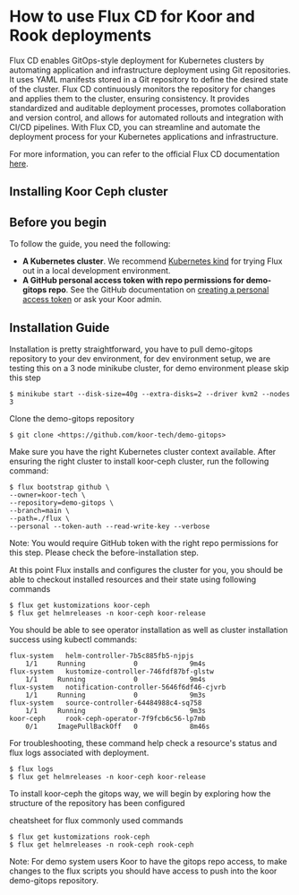 # How to use Flux CD for Koor and Rook deployments

Flux CD enables GitOps-style deployment for Kubernetes clusters by automating application and infrastructure deployment using Git repositories. It uses YAML manifests stored in a Git repository to define the desired state of the cluster. Flux CD continuously monitors the repository for changes and applies them to the cluster, ensuring consistency. It provides standardized and auditable deployment processes, promotes collaboration and version control, and allows for automated rollouts and integration with CI/CD pipelines. With Flux CD, you can streamline and automate the deployment process for your Kubernetes applications and infrastructure.

For more information, you can refer to the official Flux CD documentation [here](https://fluxcd.io/docs/).

## **Installing Koor Ceph cluster**

## **Before you begin**

To follow the guide, you need the following:

- **A Kubernetes cluster**. We recommend [Kubernetes kind](https://kind.sigs.k8s.io/docs/user/quick-start/) for trying Flux out in a local development environment.
- **A GitHub personal access token with repo permissions for demo-gitops repo**. See the GitHub documentation on [creating a personal access token](https://help.github.com/en/github/authenticating-to-github/creating-a-personal-access-token-for-the-command-line) or ask your Koor admin.

## **Installation Guide**

Installation is pretty straightforward, you have to pull demo-gitops repository to your dev environment, for dev environment setup, we are testing this on a 3 node minikube cluster, for demo environment please skip this step

`$ minikube start --disk-size=40g --extra-disks=2 --driver kvm2 --nodes 3`

Clone the demo-gitops repository

```code
$ git clone <https://github.com/koor-tech/demo-gitops>
```

Make sure you have the right Kubernetes cluster context available. After ensuring the right cluster to install koor-ceph cluster, run the following command:

```code
$ flux bootstrap github \
--owner=koor-tech \
--repository=demo-gitops \
--branch=main \
--path=./flux \
--personal --token-auth --read-write-key --verbose

```

Note: You would require GitHub token with the right repo permissions for this step. Please check the before-installation step.

At this point Flux installs and configures the cluster for you, you should be able to checkout installed resources and their state using following commands

```code
$ flux get kustomizations koor-ceph
$ flux get helmreleases -n koor-ceph koor-release
```

You should be able to see operator installation as well as cluster installation success using kubectl commands:

```code
flux-system   helm-controller-7b5c885fb5-njpjs                            1/1     Running            0             9m4s
flux-system   kustomize-controller-746fdf87bf-glstw                       1/1     Running            0             9m4s
flux-system   notification-controller-5646f6df46-cjvrb                    1/1     Running            0             9m3s
flux-system   source-controller-64484988c4-sq758                          1/1     Running            0             9m3s
koor-ceph     rook-ceph-operator-7f9fcb6c56-lp7mb                         0/1     ImagePullBackOff   0             8m46s
```

For troubleshooting, these command help check a resource's status and flux logs associated with deployment.

```code
$ flux logs
$ flux get helmreleases -n koor-ceph koor-release
```

To install koor-ceph the gitops way, we will begin by exploring how the structure of the repository has been configured

cheatsheet for flux commonly used commands

```code
$ flux get kustomizations rook-ceph
$ flux get helmreleases -n rook-ceph rook-ceph
```

Note: For demo system users Koor to have the gitops repo access, to make changes to the flux scripts you should have access to push into the koor demo-gitops repository.
